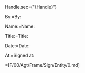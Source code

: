 Handle.sec=("{Handle}")

By:=By:

Name:=Name:

Title:=Title:

Date:=Date:

At:=Signed at:

=[F/00/Agt/Frame/Sign/Entity/0.md]
